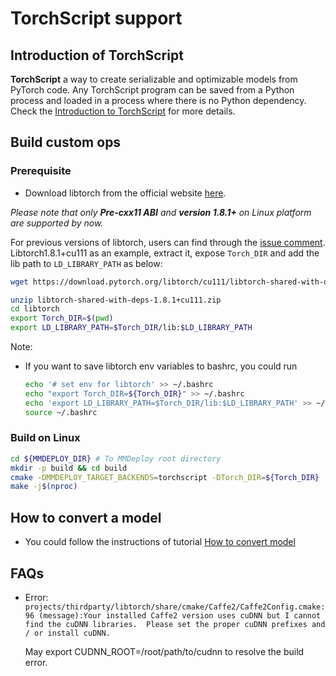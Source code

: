 # TorchScript support

## Introduction of TorchScript

**TorchScript** a way to create serializable and optimizable models from PyTorch code. Any TorchScript program can be saved from a Python process and loaded in a process where there is no Python dependency. Check the [Introduction to TorchScript](https://pytorch.org/tutorials/beginner/Intro_to_TorchScript_tutorial.html) for more details.

## Build custom ops

### Prerequisite

- Download libtorch from the official website [here](https://pytorch.org/get-started/locally/).

*Please note that only **Pre-cxx11 ABI** and **version 1.8.1+** on Linux platform are supported by now.*

For previous versions of libtorch, users can find through the [issue comment](https://github.com/pytorch/pytorch/issues/40961#issuecomment-1017317786). Libtorch1.8.1+cu111 as an example, extract it, expose `Torch_DIR` and add the lib path to `LD_LIBRARY_PATH` as below:

```bash
wget https://download.pytorch.org/libtorch/cu111/libtorch-shared-with-deps-1.8.1%2Bcu111.zip

unzip libtorch-shared-with-deps-1.8.1+cu111.zip
cd libtorch
export Torch_DIR=$(pwd)
export LD_LIBRARY_PATH=$Torch_DIR/lib:$LD_LIBRARY_PATH
```

Note:

- If you want to save libtorch env variables to bashrc, you could run

    ```bash
    echo '# set env for libtorch' >> ~/.bashrc
    echo "export Torch_DIR=${Torch_DIR}" >> ~/.bashrc
    echo 'export LD_LIBRARY_PATH=$Torch_DIR/lib:$LD_LIBRARY_PATH' >> ~/.bashrc
    source ~/.bashrc
    ```

### Build on Linux

```bash
cd ${MMDEPLOY_DIR} # To MMDeploy root directory
mkdir -p build && cd build
cmake -DMMDEPLOY_TARGET_BACKENDS=torchscript -DTorch_DIR=${Torch_DIR} ..
make -j$(nproc)
```

## How to convert a model

- You could follow the instructions of tutorial [How to convert model](../02-how-to-run/how_to_convert_model.md)

## FAQs

- Error: `projects/thirdparty/libtorch/share/cmake/Caffe2/Caffe2Config.cmake:96 (message):Your installed Caffe2 version uses cuDNN but I cannot find the cuDNN libraries.  Please set the proper cuDNN prefixes and / or install cuDNN.`

  May export CUDNN_ROOT=/root/path/to/cudnn to resolve the build error.
